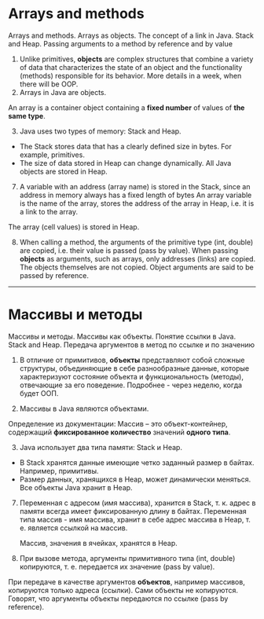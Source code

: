 # Arrays and methods
Arrays and methods.
Arrays as objects. The concept of a link in Java. Stack and Heap.
Passing arguments to a method by reference and by value

1. Unlike primitives, **objects** are complex structures that combine a variety of
   data that characterizes the state of an object and the functionality (methods) responsible for its behavior. More details in a week, when there will be OOP.
2. Arrays in Java are objects.

An array is a container object containing a **fixed number** of values of **the same type**.

3. Java uses two types of memory: Stack and Heap.
- The Stack stores data that has a clearly defined size in bytes. For example, primitives.
- The size of data stored in Heap can change dynamically.
  All Java objects are stored in Heap.

7. A variable with an address (array name) is stored in the Stack, since an address in memory always has a fixed length of
   bytes An array variable is the name of the array, stores the address of the array in Heap, i.e. it is a link to the array.

The array (cell values) is stored in Heap.

8. When calling a method, the arguments of the primitive type (int, double) are copied, i.e. their value is passed (pass by value).
   When passing **objects** as arguments, such as arrays, only addresses (links) are copied. The objects themselves are not copied. Object arguments are said to be passed by reference.

----------------------------------------------

# Массивы и методы
Массивы и методы.
Массивы как объекты. Понятие ссылки в Java. Stack and Heap.
Передача аргументов в метод по ссылке и по значению

1. В отличие от примитивов, **объекты** представляют собой сложные структуры, объединяющие в себе разнообразные
   данные, которые характеризуют состояние объекта и функциональность (методы), отвечающие за его поведение. Подробнее - через неделю, когда будет ООП.

2. Массивы в Java являются объектами.

Определение из документации:
Массив – это объект-контейнер, содержащий **фиксированное количество** значений **одного типа**.

3. Java использует два типа памяти: Stack и Heap.
- В Stack хранятся данные имеющие четко заданный размер в байтах. Например, примитивы.
- Размер данныx, хранящихся в Heap, может динамически меняться. 
Все объекты Java хранит в Heap.

7. Переменная с адресом (имя массива), хранится в Stack, т. к. адрес в памяти всегда имеет фиксированную длину в
   байтах. Переменная типа массив - имя массива, хранит в себе адрес массива в Heap, т. е. является ссылкой на массив.

   Массив, значения в ячейках, хранятся в Heap.

8. При вызове метода, аргументы примитивного типа (int, double) копируются, т. е. передается их значение (pass by value).

При передаче в качестве аргументов **объектов**, например массивов, копируются только адреса (ссылки). Сами объекты не копируются. Говорят, что аргументы объекты передаются по ссылке (pass by reference).